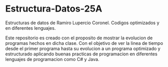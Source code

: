 # Estructura-Datos-25A
Estructuras de datos de Ramiro Lupercio Coronel. Codigos optimizados y en diferentes lenguajes.

Este repositorio es creado con el proposito de mostrar la evolucion de programas hechos en dicha clase. Con el objetivo de ver la linea de tiempo desde el primer programa hasta su evolucion a un programa optimizado y estructurado aplicando buenas practicas de programacion en diferentes lenguajes de programacion como C# y Java.
